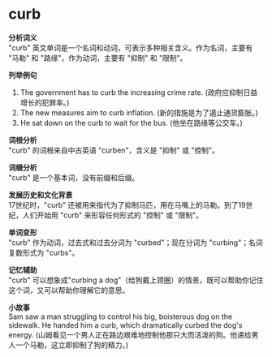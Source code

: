 # curb

**分析词义**  
"curb" 英文单词是一个名词和动词，可表示多种相关含义。作为名词，主要有 "马勒" 和 "路缘"，作为动词，主要有 "抑制" 和 "限制"。

  

**列举例句**

  

1.  The government has to curb the increasing crime rate. (政府应抑制日益增长的犯罪率。)
2.  The new measures aim to curb inflation. (新的措施是为了遏止通货膨胀。)
3.  He sat down on the curb to wait for the bus. (他坐在路缘等公交车。)

  

**词根分析**  
"curb" 的词根来自中古英语 "curben"，含义是 "抑制" 或 "控制"。

  

**词缀分析**  
"curb" 是一个基本词，没有前缀和后缀。

  

**发展历史和文化背景**  
17世纪时，"curb" 还被用来指代为了抑制马匹，用在马嘴上的马勒。到了19世纪，人们开始用 "curb" 来形容任何形式的 "控制" 或 "限制"。

  

**单词变形**  
"curb" 作为动词，过去式和过去分词为 "curbed"；现在分词为 "curbing"；名词复数形式为 "curbs"。

  

**记忆辅助**  
"curb" 可以想象成"curbing a dog"（给狗戴上颈圈）的情景，既可以帮助你记住这个词，又可以帮助你理解它的意思。

  

**小故事**  
Sam saw a man struggling to control his big, boisterous dog on the sidewalk. He handed him a curb, which dramatically curbed the dog's energy. (山姆看见一个男人正在路边艰难地控制他那只大而活泼的狗。他递给男人一个马勒，这立即抑制了狗的精力。)
